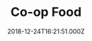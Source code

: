 ---
date: 2018-12-24T16:21:51.000Z
title: Co-op Food
latitude: 54.04843860828818
longitude: -2.779994713722021
url: https://food.coop.co.uk
category: checkin
---